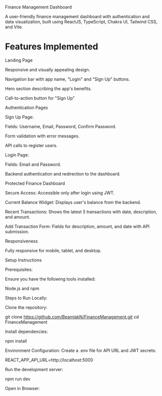 Finance Management Dashboard

A user-friendly finance management dashboard with authentication and data visualization, built using ReactJS, TypeScript, Chakra UI, Tailwind CSS, and Vite.

# Features Implemented

  Landing Page

Responsive and visually appealing design.

Navigation bar with app name, "Login" and "Sign Up" buttons.

Hero section describing the app's benefits.

Call-to-action button for "Sign Up"

  Authentication Pages

Sign Up Page:

Fields: Username, Email, Password, Confirm Password.

Form validation with error messages.

API calls to register users.

Login Page:

Fields: Email and Password.

Backend authentication and redirection to the dashboard.

  Protected Finance Dashboard

Secure Access: Accessible only after login using JWT.

Current Balance Widget: Displays user's balance from the backend.

Recent Transactions: Shows the latest 5 transactions with date, description, and amount.

Add Transaction Form: Fields for description, amount, and date with API submission.

  Responsiveness

Fully responsive for mobile, tablet, and desktop.

 Setup Instructions

Prerequisites:

Ensure you have the following tools installed:

Node.js and npm

Steps to Run Locally:

Clone the repository:

git clone https://github.com/BeamlakN/FinanceManagement.git
cd FinanceManagement

Install dependencies:

npm install


Environment Configuration:
Create a .env file for API URL and JWT secrets:

REACT_APP_API_URL=http://localhost:5000

Run the development server:

npm run dev


Open in Browser:
